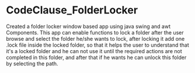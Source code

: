 # CodeClause_FolderLocker
Created a folder locker window based app using java swing and awt Components. This app can enable functions to lock a folder after the user browse and select the folder he/she wants to lock, after locking it add one .lock file inside the locked folder, so that it helps the user to understand that it's a locked folder and he can not use it until the required actions are not completed in this folder, and after that if he wants he can unlock this folder by selecting the path.
